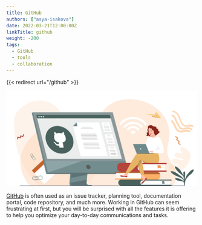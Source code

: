 ```yaml
---
title: GitHub
authors: ["asya-isakova"]
date: 2022-03-21T12:00:00Z
linkTitle: github
weight: -200
tags:
  - GitHub
  - tools
  - collaboration
---
```


{{< redirect url="/github" >}}

![GitHub](/img/github/github.png)

[GitHub](https://github.com/) is often used as an issue tracker, planning tool, documentation portal, code repository, and much more. Working in GitHub can seem frustrating at first, but you will be surprised with all the features it is offering to help you optimize your day-to-day communications and tasks.